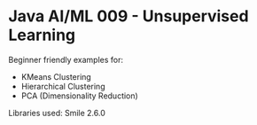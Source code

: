 # Java AI/ML 009 - Unsupervised Learning

Beginner friendly examples for:
- KMeans Clustering
- Hierarchical Clustering
- PCA (Dimensionality Reduction)

Libraries used: Smile 2.6.0

